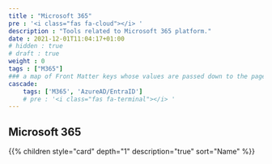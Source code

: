 ```yaml
---
title : "Microsoft 365"
pre : '<i class="fas fa-cloud"></i> '
description : "Tools related to Microsoft 365 platform."
date : 2021-12-01T11:04:17+01:00
# hidden : true
# draft : true
weight : 0
tags : ["M365"]
### a map of Front Matter keys whose values are passed down to the page's descendants unless overwritten by self or a closer ancestor's cascade. 
cascade:
    tags: ['M365', 'AzureAD/EntraID']
    # pre : '<i class="fas fa-terminal"></i> '
---
```


## Microsoft 365

{{% children style="card" depth="1" description="true" sort="Name"  %}}
